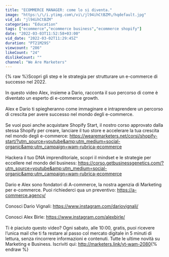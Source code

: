 ```yaml
---
title: "ECOMMERCE MANAGER: come lo si diventa."
image: "https:\/\/i.ytimg.com\/vi\/jl94ihCtBZM\/hqdefault.jpg"
vid_id: "jl94ihCtBZM"
categories: "Education"
tags: ["ecommerce","ecommerce business","ecommerce shopify"]
date: "2022-03-03T11:52:58+03:00"
vid_date: "2022-03-02T11:29:45Z"
duration: "PT21M29S"
viewcount: "286"
likeCount: "24"
dislikeCount: ""
channel: "We Are Marketers"
---
```

{% raw %}Scopri gli step e le strategia per strutturare un e-commerce di successo nel 2022.<br /><br />In questo video Alex, insieme a Dario, racconta il suo percorso di come è diventato un esperto di e-commerce growth.<br /><br />Alex e Dario ti spiegheranno come immaginare e intraprendere un percorso di crescita per avere successo nel mondo degli e-commerce.<br /><br />Se vuoi puoi anche acquistare Shopify Start, il nostro corso approvato dalla stessa Shopify per creare, lanciare il tuo store e accelerare la tua crescita nel mondo degli e-commerce: <a rel="nofollow" target="blank" href="https://wearemarketers.net/corsi/shopify-start/?utm_source=youtube&amp;utm_medium=social-organic&amp;utm_campaign=wam-rubrica-ecommerce">https://wearemarketers.net/corsi/shopify-start/?utm_source=youtube&amp;utm_medium=social-organic&amp;utm_campaign=wam-rubrica-ecommerce</a><br /><br />Hackera il tuo DNA imprenditoriale, scopri il mindset e le strategie per eccellere nel mondo del business: <a rel="nofollow" target="blank" href="https://corso.getbusinessgenetics.com/?utm_source=youtube&amp;utm_medium=social-organic&amp;utm_campaign=wam-rubrica-ecommerce">https://corso.getbusinessgenetics.com/?utm_source=youtube&amp;utm_medium=social-organic&amp;utm_campaign=wam-rubrica-ecommerce</a><br /><br />Dario e Alex sono fondatori di A-commerce, la nostra agenzia di Marketing per e-commerce. Puoi richiederci qua un preventivo: <a rel="nofollow" target="blank" href="https://a-commerce.agency/">https://a-commerce.agency/</a><br /><br />Conosci Dario Vignali: <a rel="nofollow" target="blank" href="https://www.instagram.com/dariovignali/">https://www.instagram.com/dariovignali/</a><br /><br />Conosci Alex Birle: <a rel="nofollow" target="blank" href="https://www.instagram.com/alexbirle/">https://www.instagram.com/alexbirle/</a><br /><br />Ti è piaciuto questo video? Ogni sabato, alle 10:00, gratis, puoi ricevere l’unica mail che ti fa restare al passo col mercato digitale in 5 minuti di lettura, senza rincorrere informazioni e contenuti. Tutte le ultime novità su Marketing e Business. Iscriviti qui: <a rel="nofollow" target="blank" href="http://marketers.link/yt-wam-2080">http://marketers.link/yt-wam-2080</a>{% endraw %}
